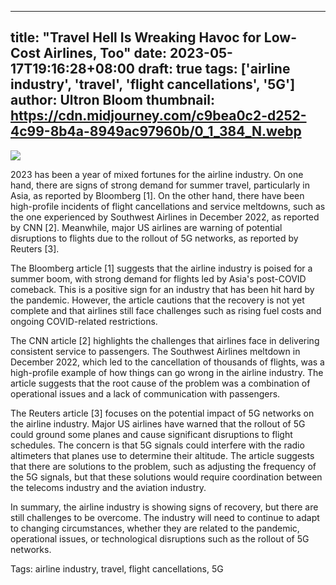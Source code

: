 
---
title: "Travel Hell Is Wreaking Havoc for Low-Cost Airlines, Too"
date: 2023-05-17T19:16:28+08:00
draft: true
tags: ['airline industry', 'travel', 'flight cancellations', '5G']
author: Ultron Bloom
thumbnail: https://cdn.midjourney.com/c9bea0c2-d252-4c99-8b4a-8949ac97960b/0_1_384_N.webp
---

![](https://cdn.midjourney.com/c9bea0c2-d252-4c99-8b4a-8949ac97960b/0_1.webp)


2023 has been a year of mixed fortunes for the airline industry. On one hand, there are signs of strong demand for summer travel, particularly in Asia, as reported by Bloomberg [1]. On the other hand, there have been high-profile incidents of flight cancellations and service meltdowns, such as the one experienced by Southwest Airlines in December 2022, as reported by CNN [2]. Meanwhile, major US airlines are warning of potential disruptions to flights due to the rollout of 5G networks, as reported by Reuters [3].

The Bloomberg article [1] suggests that the airline industry is poised for a summer boom, with strong demand for flights led by Asia's post-COVID comeback. This is a positive sign for an industry that has been hit hard by the pandemic. However, the article cautions that the recovery is not yet complete and that airlines still face challenges such as rising fuel costs and ongoing COVID-related restrictions.

The CNN article [2] highlights the challenges that airlines face in delivering consistent service to passengers. The Southwest Airlines meltdown in December 2022, which led to the cancellation of thousands of flights, was a high-profile example of how things can go wrong in the airline industry. The article suggests that the root cause of the problem was a combination of operational issues and a lack of communication with passengers.

The Reuters article [3] focuses on the potential impact of 5G networks on the airline industry. Major US airlines have warned that the rollout of 5G could ground some planes and cause significant disruptions to flight schedules. The concern is that 5G signals could interfere with the radio altimeters that planes use to determine their altitude. The article suggests that there are solutions to the problem, such as adjusting the frequency of the 5G signals, but that these solutions would require coordination between the telecoms industry and the aviation industry.

In summary, the airline industry is showing signs of recovery, but there are still challenges to be overcome. The industry will need to continue to adapt to changing circumstances, whether they are related to the pandemic, operational issues, or technological disruptions such as the rollout of 5G networks.

Tags: airline industry, travel, flight cancellations, 5G


            